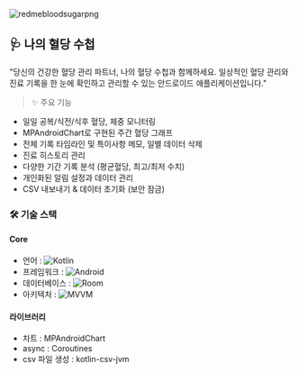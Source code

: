 
![redmebloodsugarpng](https://github.com/user-attachments/assets/86e295ae-cacc-4ca8-b3f6-5f3f868effdf)

## 🩺 나의 혈당 수첩
"당신의 건강한 혈당 관리 파트너, 나의 혈당 수첩과 함께하세요.
일상적인 혈당 관리와 진료 기록을 한 눈에 확인하고 관리할 수 있는 안드로이드 애플리케이션입니다."

> ✨ 주요 기능
- 일일 공복/식전/식후 혈당, 체중 모니터링
- MPAndroidChart로 구현된 주간 혈당 그래프
- 전체 기록 타임라인 및 특이사항 메모, 일별 데이터 삭제
- 진료 히스토리 관리
- 다양한 기간 기록 분석 (평균혈당, 최고/최저 수치)
- 개인화된 알림 설정과 데이터 관리
- CSV 내보내기 & 데이터 초기화 (보안 잠금)

### 🛠️ 기술 스택
#### Core

- 언어 : ![Kotlin](https://img.shields.io/badge/-Kotlin-7F52FF?style=flat&logo=kotlin&logoColor=white)  
- 프레임워크 : ![Android](https://img.shields.io/badge/-Android-3DDC84?style=flat&logo=android&logoColor=white)
- 데이터베이스 : ![Room](https://img.shields.io/badge/-Room-3DDC84?style=flat&logo=android&logoColor=white)
- 아키텍처 : ![MVVM](https://img.shields.io/badge/-MVVM-FF69B4?style=flat&logo=android&logoColor=white)

#### 라이브러리
- 차트 : MPAndroidChart
- async : Coroutines
- csv 파일 생성 : kotlin-csv-jvm
